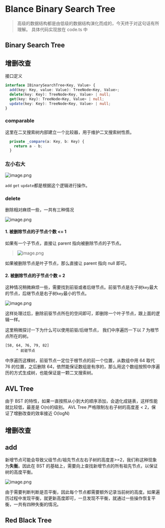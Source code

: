 # Blance Binary Search Tree

> 高级的数据结构都是由低级的数据结构演化而成的，今天终于对这句话有所理解。
> 具体代码实现放在 code.ts 中

## Binary Search Tree

## 增删改查

接口定义

```ts
interface IBinarySearchTree<Key, Value> {
  add(key: Key, value: Value): TreeNode<Key, Value>;
  delete(key: Key): TreeNode<Key, Value> | null;
  get(key: Key): TreeNode<Key, Value> | null;
  update(key: Key): TreeNode<Key, Value> | null;
}
```

### comparable

这里在二叉搜索树内部建立一个比较器，用于维护二叉搜索树性质。

```ts
  private _compare(a: Key, b: Key) {
    return a - b;
  }
```

### 左小右大

![image.png](https://p6-juejin.byteimg.com/tos-cn-i-k3u1fbpfcp/046c9e1abc3947a5bb39e2b611e81e06~tplv-k3u1fbpfcp-watermark.image?)

`add` `get` `update`都是根据这个逻辑进行操作。

### delete

删除相对麻烦一些，一共有三种情况

![image.png](https://p1-juejin.byteimg.com/tos-cn-i-k3u1fbpfcp/c211e542191147c2b65dbfe0d69f6379~tplv-k3u1fbpfcp-watermark.image?)

#### 1. 被删除节点的子节点个数 <= 1

如果有一个子节点，直接让 parent 指向被删除节点的子节点。

> ![image.png](https://p9-juejin.byteimg.com/tos-cn-i-k3u1fbpfcp/53ab4b6c7d4143dc914fb753c7ec0dd9~tplv-k3u1fbpfcp-watermark.image?)

如果被删除节点是叶子节点，那么直接让 parent 指向 null 即可。

#### 2. 被删除节点的子节点个数 = 2

这种情况稍微麻烦一些，需要找到前驱或者后继节点。前驱节点是左子树`key`最大的节点，后继节点是右子树`key`最小的节点。

![image.png](https://p9-juejin.byteimg.com/tos-cn-i-k3u1fbpfcp/af12131111464d3abbef276b7a369387~tplv-k3u1fbpfcp-watermark.image?)

这样处理过后，删除前驱节点所在的空间即可，即删除一个叶子节点，跟上面的逻辑一样。

这里稍微探讨一下为什么可以使用前驱/后继节点，
我们中序遍历一下以 7 为根节点所在的树。

```
[58, 64, 76, 79, 82]
     ^ 前驱节点
```

中序遍历这棵树，前驱节点一定位于根节点的前一个位置，从数组中用 64 取代 76 的位置，之后删除 64，依然能保证数组是有序的，那么用这个数组按照中序遍历的方式生成树，也能保证是一颗二叉搜索树。

## AVL Tree

由于 BST 的特性，如果一直按照从小到大的顺序添加，会退化成链表，这样性能就比较低，最差是 O(n)的级别。
AVL Tree 严格限制左右子树的高度差 < 2，保证了增删改查的效率接近 O(logN)

## 增删改查

## add

新增节点可能会导致父级节点/祖先节点左右子树的高度差>=2，我们称这种现象为**失衡**。因此在 BST 的基础上，需要向上查找新增节点的所有祖先节点，以保证树的高度平衡。

![image.png](https://p3-juejin.byteimg.com/tos-cn-i-k3u1fbpfcp/8d6a9bb03d39401aa024f80e3e92bff8~tplv-k3u1fbpfcp-watermark.image?)

由于需要判断判断是否平衡，因此每个节点都需要额外记录当前树的高度。如果遍历过程中发现平衡，就更新高度即可，一旦发现不平衡，就通过一些操作恢复平衡，一共有四种失衡的情况。

## Red Black Tree
